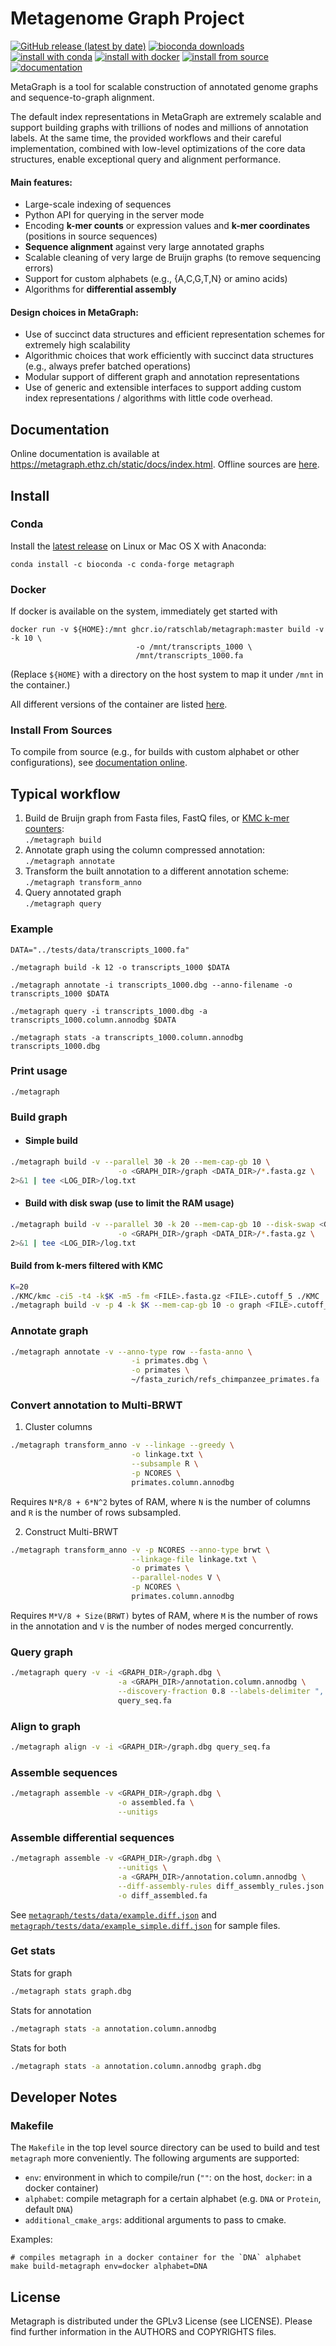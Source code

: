 # Metagenome Graph Project

[![GitHub release (latest by date)](https://img.shields.io/github/v/release/ratschlab/metagraph)](https://github.com/ratschlab/metagraph/releases)
[![bioconda downloads](https://img.shields.io/conda/dn/bioconda/metagraph?color=blue)](https://bioconda.github.io/recipes/metagraph/README.html)
[![install with conda](https://img.shields.io/badge/install%20with-conda-brightgreen.svg?style=flat)](#conda)
[![install with docker](https://img.shields.io/badge/install%20with-docker-brightgreen)](#docker)
[![install from source](https://img.shields.io/badge/install%20from-source-lightgrey)](#install-from-sources)
[![documentation](https://img.shields.io/badge/-online%20docs-grey)](https://metagraph.ethz.ch/static/docs/index.html)

MetaGraph is a tool for scalable construction of annotated genome graphs and sequence-to-graph alignment.

The default index representations in MetaGraph are extremely scalable and support building graphs with trillions of nodes and millions of annotation labels.
At the same time, the provided workflows and their careful implementation, combined with low-level optimizations of the core data structures, enable exceptional query and alignment performance.

#### Main features:
* Large-scale indexing of sequences
* Python API for querying in the server mode
* Encoding **k-mer counts** or expression values and **k-mer coordinates** (positions in source sequences)
* **Sequence alignment** against very large annotated graphs
* Scalable cleaning of very large de Bruijn graphs (to remove sequencing errors)
* Support for custom alphabets (e.g., {A,C,G,T,N} or amino acids)
* Algorithms for **differential assembly**

#### Design choices in MetaGraph:
* Use of succinct data structures and efficient representation schemes for extremely high scalability
* Algorithmic choices that work efficiently with succinct data structures (e.g., always prefer batched operations)
* Modular support of different graph and annotation representations
* Use of generic and extensible interfaces to support adding custom index representations / algorithms with little code overhead.

## Documentation
Online documentation is available at https://metagraph.ethz.ch/static/docs/index.html. Offline sources are [here](metagraph/docs/source).

## Install

### Conda

Install the [latest release](https://github.com/ratschlab/metagraph/releases/latest) on Linux or Mac OS X with Anaconda:

```
conda install -c bioconda -c conda-forge metagraph
```

### Docker

If docker is available on the system, immediately get started with

```
docker run -v ${HOME}:/mnt ghcr.io/ratschlab/metagraph:master build -v -k 10 \
                            -o /mnt/transcripts_1000 \
                            /mnt/transcripts_1000.fa
```

(Replace `${HOME}` with a directory on the host system to map it under `/mnt` in the container.)

All different versions of the container are listed [here](https://github.com/ratschlab/metagraph/pkgs/container/metagraph).

### Install From Sources

To compile from source (e.g., for builds with custom alphabet or other configurations), see [documentation online](https://metagraph.ethz.ch/static/docs/installation.html#install-from-source).


## Typical workflow
1. Build de Bruijn graph from Fasta files, FastQ files, or [KMC k-mer counters](https://github.com/refresh-bio/KMC/):\
`./metagraph build`
2. Annotate graph using the column compressed annotation:\
`./metagraph annotate`
3. Transform the built annotation to a different annotation scheme:\
`./metagraph transform_anno`
4. Query annotated graph\
`./metagraph query`

### Example
```
DATA="../tests/data/transcripts_1000.fa"

./metagraph build -k 12 -o transcripts_1000 $DATA

./metagraph annotate -i transcripts_1000.dbg --anno-filename -o transcripts_1000 $DATA

./metagraph query -i transcripts_1000.dbg -a transcripts_1000.column.annodbg $DATA

./metagraph stats -a transcripts_1000.column.annodbg transcripts_1000.dbg
```

### Print usage
`./metagraph`

### Build graph

* #### Simple build
```bash
./metagraph build -v --parallel 30 -k 20 --mem-cap-gb 10 \
                        -o <GRAPH_DIR>/graph <DATA_DIR>/*.fasta.gz \
2>&1 | tee <LOG_DIR>/log.txt
```

* #### Build with disk swap (use to limit the RAM usage)
```bash
./metagraph build -v --parallel 30 -k 20 --mem-cap-gb 10 --disk-swap <GRAPH_DIR> \
                        -o <GRAPH_DIR>/graph <DATA_DIR>/*.fasta.gz \
2>&1 | tee <LOG_DIR>/log.txt
```

#### Build from k-mers filtered with KMC
```bash
K=20
./KMC/kmc -ci5 -t4 -k$K -m5 -fm <FILE>.fasta.gz <FILE>.cutoff_5 ./KMC
./metagraph build -v -p 4 -k $K --mem-cap-gb 10 -o graph <FILE>.cutoff_5.kmc_pre
```

### Annotate graph
```bash
./metagraph annotate -v --anno-type row --fasta-anno \
                           -i primates.dbg \
                           -o primates \
                           ~/fasta_zurich/refs_chimpanzee_primates.fa
```

### Convert annotation to Multi-BRWT
1) Cluster columns
```bash
./metagraph transform_anno -v --linkage --greedy \
                           -o linkage.txt \
                           --subsample R \
                           -p NCORES \
                           primates.column.annodbg
```
Requires `N*R/8 + 6*N^2` bytes of RAM, where `N` is the number of columns and `R` is the number of rows subsampled.

2) Construct Multi-BRWT
```bash
./metagraph transform_anno -v -p NCORES --anno-type brwt \
                           --linkage-file linkage.txt \
                           -o primates \
                           --parallel-nodes V \
                           -p NCORES \
                           primates.column.annodbg
```
Requires `M*V/8 + Size(BRWT)` bytes of RAM, where `M` is the number of rows in the annotation and `V` is the number of nodes merged concurrently.

### Query graph
```bash
./metagraph query -v -i <GRAPH_DIR>/graph.dbg \
                        -a <GRAPH_DIR>/annotation.column.annodbg \
                        --discovery-fraction 0.8 --labels-delimiter ", " \
                        query_seq.fa
```

### Align to graph
```bash
./metagraph align -v -i <GRAPH_DIR>/graph.dbg query_seq.fa
```

### Assemble sequences
```bash
./metagraph assemble -v <GRAPH_DIR>/graph.dbg \
                        -o assembled.fa \
                        --unitigs
```

### Assemble differential sequences
```bash
./metagraph assemble -v <GRAPH_DIR>/graph.dbg \
                        --unitigs \
                        -a <GRAPH_DIR>/annotation.column.annodbg \
                        --diff-assembly-rules diff_assembly_rules.json \
                        -o diff_assembled.fa
```

See [`metagraph/tests/data/example.diff.json`](metagraph/tests/data/example.diff.json) and [`metagraph/tests/data/example_simple.diff.json`](metagraph/tests/data/example_simple.diff.json) for sample files.

### Get stats
Stats for graph
```bash
./metagraph stats graph.dbg
```
Stats for annotation
```bash
./metagraph stats -a annotation.column.annodbg
```
Stats for both
```bash
./metagraph stats -a annotation.column.annodbg graph.dbg
```

## Developer Notes

### Makefile

The `Makefile` in the top level source directory can be used to build and test `metagraph` more conveniently. The following
arguments are supported:
* `env`: environment in which to compile/run (`""`: on the host, `docker`: in a docker container)
* `alphabet`: compile metagraph for a certain alphabet (e.g. `DNA` or `Protein`, default `DNA`)
* `additional_cmake_args`: additional arguments to pass to cmake.

Examples:

```
# compiles metagraph in a docker container for the `DNA` alphabet
make build-metagraph env=docker alphabet=DNA
```


## License
Metagraph is distributed under the GPLv3 License (see LICENSE).
Please find further information in the AUTHORS and COPYRIGHTS files.
